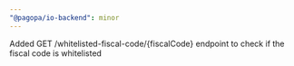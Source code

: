 ```yaml
---
"@pagopa/io-backend": minor
---
```


Added GET /whitelisted-fiscal-code/{fiscalCode} endpoint to check if the fiscal code is whitelisted
